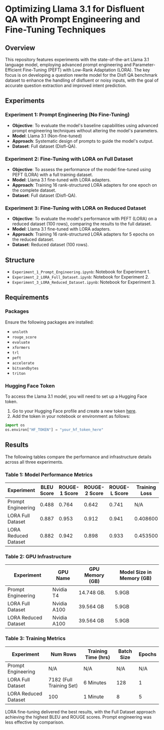 # Optimizing Llama 3.1 for Disfluent QA with Prompt Engineering and Fine-Tuning Techniques

## Overview

This repository features experiments with the state-of-the-art Llama 3.1 language model, employing advanced prompt engineering and Parameter-Efficient Fine-Tuning (PEFT) with Low-Rank Adaptation (LORA). The key focus is on developing a question rewrite model for the Disfl QA benchmark dataset to enhance the handling of disfluent or noisy inputs, with the goal of accurate question extraction and improved intent prediction.

## Experiments

### Experiment 1: Prompt Engineering (No Fine-Tuning)
- **Objective**: To evaluate the model's baseline capabilities using advanced prompt engineering techniques without altering the model's parameters.
- **Model**: Llama 3.1 (Non-fine-tuned)
- **Approach**: Systematic design of prompts to guide the model's output.
- **Dataset**: Full dataset (Disfl-QA).

### Experiment 2: Fine-Tuning with LORA on Full Dataset
- **Objective**: To assess the performance of the model fine-tuned using PEFT (LORA) with a full training dataset.
- **Model**: Llama 3.1 fine-tuned with LORA adapters.
- **Approach**: Training 16 rank-structured LORA adapters for one epoch on the complete dataset.
- **Dataset**: Full dataset (Disfl-QA).

### Experiment 3: Fine-Tuning with LORA on Reduced Dataset
- **Objective**: To evaluate the model's performance with PEFT (LORA) on a reduced dataset (100 rows), comparing the results to the full dataset.
- **Model**: Llama 3.1 fine-tuned with LORA adapters.
- **Approach**: Training 16 rank-structured LORA adapters for 5 epochs on the reduced dataset.
- **Dataset**: Reduced dataset (100 rows).

## Structure

- `Experiment_1_Prompt_Engineering.ipynb`: Notebook for Experiment 1.
- `Experiment_2_LORA_Full_Dataset.ipynb`: Notebook for Experiment 2.
- `Experiment_3_LORA_Reduced_Dataset.ipynb`: Notebook for Experiment 3.

## Requirements

### Packages

Ensure the following packages are installed:

- `unsloth`
- `rouge_score`
- `evaluate`
- `xformers`
- `trl`
- `peft`
- `accelerate`
- `bitsandbytes`
- `triton`

### Hugging Face Token

To access the Llama 3.1 model, you will need to set up a Hugging Face token.

1. Go to your Hugging Face profile and create a new token [here](https://huggingface.co/settings/tokens).
2. Add the token in your notebook or environment as follows:

```python
import os
os.environ["HF_TOKEN"] = "your_hf_token_here"
```

## Results

The following tables compare the performance and infrastructure details across all three experiments.

### Table 1: Model Performance Metrics

| Experiment         | BLEU Score | ROUGE-1 Score | ROUGE-2 Score | ROUGE-L Score | Training Loss |
|--------------------|------------|-------------|---------------|---------------|---------------|
| Prompt Engineering | 0.488      | 0.764         |  0.642          |  0.741          | N/A           |
| LORA Full Dataset  | 0.887        | 0.953         | 0.912          | 0.941           | 0.408600          |
| LORA Reduced Dataset | 0.882      | 0.942         | 0.898           | 0.933           | 0.453500         |

### Table 2: GPU Infrastructure

| Experiment         | GPU Name        | GPU Memory (GB) | Model Size in Memory (GB) |
|--------------------|-----------------|-----------------|---------------------------|
| Prompt Engineering | Nvidia T4       | 14.748 GB.      | 5.9GB                         |
| LORA Full Dataset  | Nvidia A100     | 39.564 GB       | 5.9GB                       |
| LORA Reduced Dataset | Nvidia A100   | 39.564 GB       | 5.9GB                       |

### Table 3: Training Metrics

| Experiment         | Num Rows | Training Time (hrs) | Batch Size | Epochs |
|--------------------|----------|---------------------|------------|--------|
| Prompt Engineering | N/A      | N/A                 | N/A        | N/A    |
| LORA Full Dataset  | 7182 (Full Training Set) | 6 Minutes                 | 128        | 1      |
| LORA Reduced Dataset | 100    |   1 Minute    | 8        | 5      |


LORA fine-tuning delivered the best results, with the Full Dataset approach achieving the highest BLEU and ROUGE scores. Prompt engineering was less effective by comparison.


